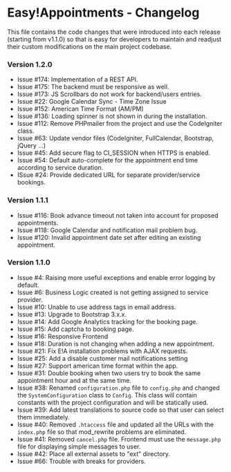 # Easy!Appointments - Changelog
This file contains the code changes that were introduced into each release
(starting from v1.1.0) so that is easy for developers to maintain and readjust
their custom modifications on the main project codebase.


### Version 1.2.0
- Issue #174: Implementation of a REST API.
- Issue #175: The backend must be responsive as well.
- Issue #173: JS Scrollbars do not work for backend/users entries.
- Issue #22: Google Calendar Sync - Time Zone Issue
- Issue #152: American Time Format (AM/PM)
- Issue #136: Loading spinner is not shown in during the installation.
- Issue #112: Remove PHPmailer from the project and use the CodeIgniter class.
- Issue #63: Update vendor files (CodeIgniter, FullCalendar, Bootstrap, jQuery ...)
- Issue #45: Add secure flag to CI_SESSION when HTTPS is enabled.
- Issue #54: Default auto-complete for the appointment end time according to service duration.
- ISsue #24: Provide dedicated URL for separate provider/service bookings.

### Version 1.1.1
- Issue #116: Book advance timeout not taken into account for proposed appointments.
- Issue #118: Google Calendar and notification mail problem bug.
- Issue #120: Invalid appointment date set after editing an existing appointment.

### Version 1.1.0
- Issue #4: Raising more useful exceptions and enable error logging by default.
- Issue #6: Business Logic created is not getting assigned to service provider.
- Issue #10: Unable to use address tags in email address.
- Issue #13: Upgrade to Bootstrap 3.x.x.
- Issue #14: Add Google Analytics tracking for the booking page.
- Issue #15: Add captcha to booking page.
- Issue #16: Responsive Frontend
- Issue #18: Duration is not changing when adding a new appointment.
- Issue #21: Fix E!A installation problems with AJAX requests.
- Issue #25: Add a disable customer mail notifications setting
- Issue #27: Support american time format within the app.
- Issue #31: Double booking when two users try to book the same appointment hour and at the same time.
- Issue #38: Renamed `configuration.php` file to `config.php` and changed the `SystemConfiguration` class to `Config`. This class will contain constants with the project configuration and will be statically used.
- Issue #39: Add latest translations to source code so that user can select them immediately.
- Issue #40: Removed `.htaccess` file and updated all the URLs with the `index.php` file so that mod_rewrite problems are eliminated.
- Issue #41: Removed `cancel.php` file. Frontend must use the `message.php` file for displaying simple messages to user.
- Issue #42: Place all external assets to "ext" directory.
- Issue #66: Trouble with breaks for providers.
